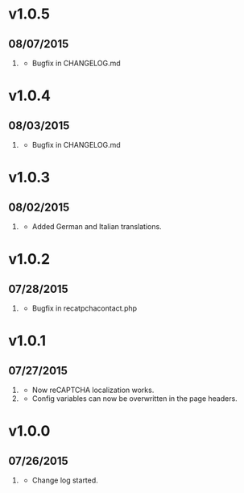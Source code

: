 # v1.0.5
## 08/07/2015

1. [](#bugfix) 
    * Bugfix in CHANGELOG.md

# v1.0.4
## 08/03/2015

1. [](#bugfix) 
    * Bugfix in CHANGELOG.md

# v1.0.3
## 08/02/2015

1. [](#new) 
    * Added German and Italian translations.

# v1.0.2
## 07/28/2015

1. [](#bugfix) 
    * Bugfix in recatpchacontact.php


# v1.0.1
## 07/27/2015

1. [](#bugfix) 
    * Now reCAPTCHA localization works.
2. [](#new) 
    * Config variables can now be overwritten in the page headers.

# v1.0.0
## 07/26/2015

1. [](#new)
    * Change log started.





